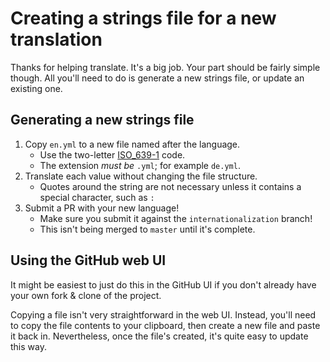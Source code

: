 # Creating a strings file for a new translation

Thanks for helping translate. It's a big job. Your part should be fairly
simple though. All you'll need to do is generate a new strings file, or
update an existing one.

## Generating a new strings file

1. Copy `en.yml` to a new file named after the language.
    * Use the two-letter [ISO_639-1](https://en.wikipedia.org/wiki/ISO_639-1) code.
    * The extension *must be* `.yml`; for example `de.yml`.
1. Translate each value without changing the file structure.
    * Quotes around the string are not necessary unless it contains a special character, such as `:`
1. Submit a PR with your new language!
    * Make sure you submit it against the `internationalization` branch!
    * This isn't being merged to `master` until it's complete.

## Using the GitHub web UI

It might be easiest to just do this in the GitHub UI if you don't already have
your own fork & clone of the project.

Copying a file isn't very straightforward in the web UI. Instead, you'll need to
copy the file contents to your clipboard, then create a new file and paste it back
in. Nevertheless, once the file's created, it's quite easy to update this way.
